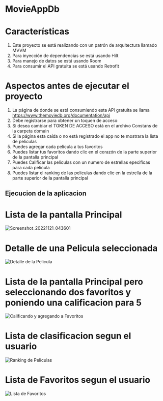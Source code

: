 # MovieAppDb

# Características

1. Este proyecto se está realizando con un patrón de arquitectura llamado MVVM
2. Para inyección de dependencias se está usando Hilt
3. Para manejo de datos se está usando Room
4. Para consumir el API gratuita se está usando Retrofit

# Aspectos antes de ejecutar el proyecto

1. La página de donde se está consumiendo esta API gratuita se llama https://www.themoviedb.org/documentation/api
2. Debe registrarse para obtener un toquen de acceso
3. Si desea cambiar el TOKEN DE ACCESO está en el archivo Constans de la carpeta domain
4. Si la página esta caída o no está registrado el app no te mostrara la lista de peliculas
5. Puedes agregar cada pelicula a tus favoritos
6. Puedes listar tus favoritos dando clic en el corazón de la parte superior de la pantalla principal
7. Puedes Calificar las peliculas con un numero de estrellas epecificas para cada pelicula
8. Puedes listar el ranking de las peliculas dando clic en la estrella de la parte superior de la pantalla principal

## Ejecucion de la aplicacion

  # Lista de la pantalla Principal

![Screenshot_20221121_043601](https://user-images.githubusercontent.com/80532552/203017138-a43bd2ba-cb86-47f5-b3e7-334395824248.png)

  # Detalle de una Pelicula seleccionada
  
  ![Detalle de la Pelicula](https://user-images.githubusercontent.com/80532552/203019663-ceef309f-6d4b-4157-a4e7-4d9cf670c136.png)


  # Lista de la pantalla Principal pero seleccionando dos favoritos y poniendo una calificacion para 5

![Calificando y agregando a Favoritos](https://user-images.githubusercontent.com/80532552/203017426-cb0a7410-dac5-488f-9c68-6bcaf2f06956.png)

  # Lista de clasificacion segun el usuario

![Ranking de Peliculas](https://user-images.githubusercontent.com/80532552/203017578-d460dc76-d93c-45e9-b631-b68226c873f2.png)

  # Lista de Favoritos segun el usuario

![Lista de Favoritos](https://user-images.githubusercontent.com/80532552/203017702-a254a1da-856a-425f-bc14-d27c70c093b7.png)
